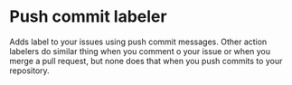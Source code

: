 # Push commit labeler

Adds label to your issues using push commit messages. Other action labelers do similar thing when you comment o your issue or when you merge a pull request, but none does that when you push commits to your repository. 
